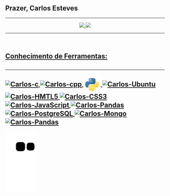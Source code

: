   <h2>Prazer, Carlos Esteves</h2>
  <hr>
  <div align="center">
  <a href="https://github.com/10CarlosEsteves">
  <img height="180em" src="https://github-readme-stats.vercel.app/api?username=10CarlosEsteves&show_icons=true&theme=tokyonight&include_all_commits=true&count_private=true"/>
  <img height="180em" src="https://github-readme-stats.vercel.app/api/top-langs/?username=10CarlosEsteves&layout=compact&langs_count=7&theme=tokyonight"/>
  <hr>
    
  </div>
  <div style="display: inline_block"><br>
  <h2><strong>Conhecimento de Ferramentas:</strong><h2>
  <hr>
  <img align="center" alt="Carlos-c" height="50" width="55" src="https://cdn.jsdelivr.net/gh/devicons/devicon/icons/c/c-original.svg">
  <img align="center" alt="Carlos-cpp" height="50" width="55" src="https://cdn.jsdelivr.net/gh/devicons/devicon/icons/cplusplus/cplusplus-original.svg">
  <img align="center" alt="Carlos-Python" height="50" width="55" src="https://raw.githubusercontent.com/devicons/devicon/master/icons/python/python-original.svg">
  <img align="center" alt="Carlos-Ubuntu" height="50" width="60" src="https://cdn.jsdelivr.net/gh/devicons/devicon@latest/icons/ubuntu/ubuntu-original.svg"">
  <img align="center" alt="Carlos-HMTL5" height="50" width="55" src="https://cdn.jsdelivr.net/gh/devicons/devicon/icons/html5/html5-original.svg" />
  <img align="center" alt="Carlos-CSS3" height="50" width="55" src="https://cdn.jsdelivr.net/gh/devicons/devicon/icons/css3/css3-original.svg" />
  <img align="center" alt="Carlos-JavaScript" height="50" width="55" src="https://cdn.jsdelivr.net/gh/devicons/devicon/icons/javascript/javascript-original.svg" />
  <img align="center" alt="Carlos-Pandas" height="50" width="55" src="https://cdn.jsdelivr.net/gh/devicons/devicon@latest/icons/pandas/pandas-original-wordmark.svg" />
  <img align="center" alt="Carlos-PostgreSQL" height="50" width="55" src="https://cdn.jsdelivr.net/gh/devicons/devicon@latest/icons/postgresql/postgresql-original-wordmark.svg" />
  <img align="center" alt="Carlos-Mongo" height="50" width="55" src="https://cdn.jsdelivr.net/gh/devicons/devicon@latest/icons/mongodb/mongodb-plain-wordmark.svg" />
  <img align="center" alt="Carlos-Pandas" height="50" width="55" src="https://cdn.jsdelivr.net/gh/devicons/devicon@latest/icons/pandas/pandas-original-wordmark.svg" />
  </div>
 
<div> 
 
  ![Snake animation](https://github.com/rafaballerini/rafaballerini/blob/output/github-contribution-grid-snake.svg)
 
</div>
